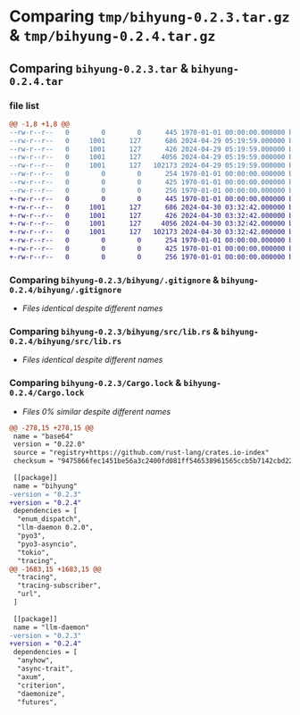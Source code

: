 # Comparing `tmp/bihyung-0.2.3.tar.gz` & `tmp/bihyung-0.2.4.tar.gz`

## Comparing `bihyung-0.2.3.tar` & `bihyung-0.2.4.tar`

### file list

```diff
@@ -1,8 +1,8 @@
--rw-r--r--   0        0        0      445 1970-01-01 00:00:00.000000 bihyung-0.2.3/bihyung/Cargo.toml
--rw-r--r--   0     1001      127      686 2024-04-29 05:19:59.000000 bihyung-0.2.3/bihyung/.gitignore
--rw-r--r--   0     1001      127      426 2024-04-29 05:19:59.000000 bihyung-0.2.3/bihyung/langchain_example.py
--rw-r--r--   0     1001      127     4056 2024-04-29 05:19:59.000000 bihyung-0.2.3/bihyung/src/lib.rs
--rw-r--r--   0     1001      127   102173 2024-04-29 05:19:59.000000 bihyung-0.2.3/Cargo.lock
--rw-r--r--   0        0        0      254 1970-01-01 00:00:00.000000 bihyung-0.2.3/Cargo.toml
--rw-r--r--   0        0        0      425 1970-01-01 00:00:00.000000 bihyung-0.2.3/pyproject.toml
--rw-r--r--   0        0        0      256 1970-01-01 00:00:00.000000 bihyung-0.2.3/PKG-INFO
+-rw-r--r--   0        0        0      445 1970-01-01 00:00:00.000000 bihyung-0.2.4/bihyung/Cargo.toml
+-rw-r--r--   0     1001      127      686 2024-04-30 03:32:42.000000 bihyung-0.2.4/bihyung/.gitignore
+-rw-r--r--   0     1001      127      426 2024-04-30 03:32:42.000000 bihyung-0.2.4/bihyung/langchain_example.py
+-rw-r--r--   0     1001      127     4056 2024-04-30 03:32:42.000000 bihyung-0.2.4/bihyung/src/lib.rs
+-rw-r--r--   0     1001      127   102173 2024-04-30 03:32:42.000000 bihyung-0.2.4/Cargo.lock
+-rw-r--r--   0        0        0      254 1970-01-01 00:00:00.000000 bihyung-0.2.4/Cargo.toml
+-rw-r--r--   0        0        0      425 1970-01-01 00:00:00.000000 bihyung-0.2.4/pyproject.toml
+-rw-r--r--   0        0        0      256 1970-01-01 00:00:00.000000 bihyung-0.2.4/PKG-INFO
```

### Comparing `bihyung-0.2.3/bihyung/.gitignore` & `bihyung-0.2.4/bihyung/.gitignore`

 * *Files identical despite different names*

### Comparing `bihyung-0.2.3/bihyung/src/lib.rs` & `bihyung-0.2.4/bihyung/src/lib.rs`

 * *Files identical despite different names*

### Comparing `bihyung-0.2.3/Cargo.lock` & `bihyung-0.2.4/Cargo.lock`

 * *Files 0% similar despite different names*

```diff
@@ -278,15 +278,15 @@
 name = "base64"
 version = "0.22.0"
 source = "registry+https://github.com/rust-lang/crates.io-index"
 checksum = "9475866fec1451be56a3c2400fd081ff546538961565ccb5b7142cbd22bc7a51"
 
 [[package]]
 name = "bihyung"
-version = "0.2.3"
+version = "0.2.4"
 dependencies = [
  "enum_dispatch",
  "llm-daemon 0.2.0",
  "pyo3",
  "pyo3-asyncio",
  "tokio",
  "tracing",
@@ -1683,15 +1683,15 @@
  "tracing",
  "tracing-subscriber",
  "url",
 ]
 
 [[package]]
 name = "llm-daemon"
-version = "0.2.3"
+version = "0.2.4"
 dependencies = [
  "anyhow",
  "async-trait",
  "axum",
  "criterion",
  "daemonize",
  "futures",
```


